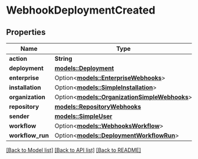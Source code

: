 # WebhookDeploymentCreated

## Properties

Name | Type | Description | Notes
------------ | ------------- | ------------- | -------------
**action** | **String** |  | 
**deployment** | [**models::Deployment**](Deployment.md) |  | 
**enterprise** | Option<[**models::EnterpriseWebhooks**](enterprise-webhooks.md)> |  | [optional]
**installation** | Option<[**models::SimpleInstallation**](simple-installation.md)> |  | [optional]
**organization** | Option<[**models::OrganizationSimpleWebhooks**](organization-simple-webhooks.md)> |  | [optional]
**repository** | [**models::RepositoryWebhooks**](repository-webhooks.md) |  | 
**sender** | [**models::SimpleUser**](simple-user.md) |  | 
**workflow** | Option<[**models::WebhooksWorkflow**](webhooks_workflow.md)> |  | 
**workflow_run** | Option<[**models::DeploymentWorkflowRun**](Deployment_Workflow_Run.md)> |  | 

[[Back to Model list]](../README.md#documentation-for-models) [[Back to API list]](../README.md#documentation-for-api-endpoints) [[Back to README]](../README.md)


